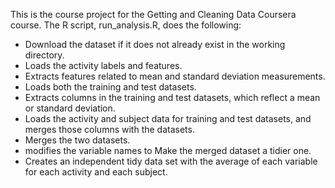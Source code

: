 This is the course project for the Getting and Cleaning Data Coursera course. The R script, run_analysis.R, does the following:

* Download the dataset if it does not already exist in the working directory.
* Loads the activity labels and features.
* Extracts features related to mean and standard deviation measurements.
* Loads both the training and test datasets.
* Extracts columns in the training and test datasets, which reflect a mean or standard deviation.
* Loads the activity and subject data for training and test datasets, and merges those columns with the datasets.
* Merges the two datasets.
* modifies the variable names to Make the merged dataset a tidier one.
* Creates an independent tidy data set with the average of each variable for each activity and each subject.